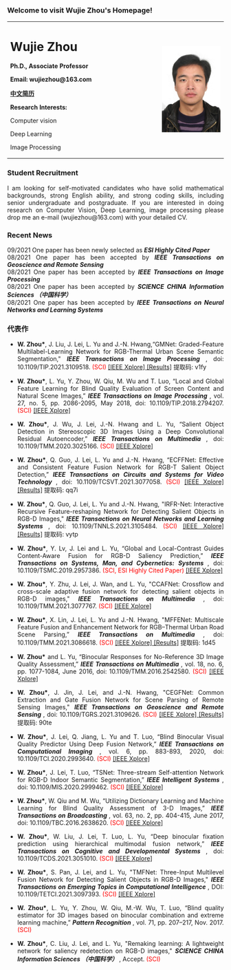 ### Welcome to visit Wujie Zhou's Homepage!
<table>
  <tr>
   <td width="70%">
    <h1> Wujie Zhou </h1>
    <p><b> Ph.D., Associate Professor </b></p>
    <p><b> Email: wujiezhou@163.com </b></p> 
    <p> <b><a href="https://www.scholat.com/zhouwujie">中文简历</a> </b> </p>
    <p> <b> Research Interests: </b> </p>
    <p> Computer vision </p>  
    <p> Deep Learning</p>  
    <p> Image Processing</p>      
   </td>
    <td width="30%">
      <img src="/wujiezhou.jpg" width="100%">
   </td>
  </tr>  
</table> 

### Student Recruitment
<p style="text-align:justify; text-justify:inter-ideograph;">
I am looking for self-motivated candidates who have solid mathematical backgrounds, strong English ability, and strong coding skills, including senior undergraduate and postgraduate. If you are interested in doing research on Computer Vision, Deep Learning, image processing please drop me an e-mail (wujiezhou@163.com) with your detailed CV.
</p>

### Recent News

<div style="text-align:justify;text-justify:inter-ideograph">09/2021 One paper has been newly selected as <b><i>ESI Highly Cited Paper</i> </b> </div>

<div style="text-align:justify;text-justify:inter-ideograph">08/2021 One paper has been accepted by <b><i>IEEE Transactions on Geoscience and Remote Sensing</i> </b> </div>

<div style="text-align:justify;text-justify:inter-ideograph">08/2021 One paper has been accepted by <b><i>IEEE Transactions on Image Processing</i> </b> </div>

<div style="text-align:justify;text-justify:inter-ideograph">08/2021 One paper has been accepted by <b><i>SCIENCE CHINA Information Sciences （中国科学）</i> </b> </div>

<div style="text-align:justify;text-justify:inter-ideograph">08/2021 One paper has been accepted by <b><i>IEEE Transactions on Neural Networks and Learning Systems</i> </b> </div>

### 代表作
<ul class="graid3-ul">
<div style="text-align: justify; display: block; margin-right: auto;">

<li style="margin-bottom: 15px"><b>W. Zhou*</b>, J. Liu, J. Lei, L. Yu and J.-N. Hwang,“GMNet: Graded-Feature Multilabel-Learning Network for RGB-Thermal Urban Scene Semantic Segmentation," <b><i>IEEE Transactions on Image Processing</i> </b>, doi: 10.1109/TIP.2021.3109518. <span style="color:red">(SCI)</span> <a href="https://ieeexplore.ieee.org/document/9531449" target="_blank">[IEEE Xplore] </a> <a href="https://pan.baidu.com/s/1LPZ845jeJQ7ANeKp-6kFrA">[Results]</a> 提取码: v1fy 
<br></li>
<li style="margin-bottom: 15px"><b>W. Zhou*</b>, L. Yu, Y. Zhou, W. Qiu, M. Wu and T. Luo, “Local and Global Feature Learning for Blind Quality Evaluation of Screen Content and Natural Scene Images,” <b><i>IEEE Transactions on Image Processing</i> </b>, vol. 27, no. 5, pp. 2086-2095, May 2018, doi: 10.1109/TIP.2018.2794207. <span style="color:red">(SCI)</span> <a href="https://ieeexplore.ieee.org/document/8259349" target="_blank">[IEEE Xplore] </a> 
<br></li>
<li style="margin-bottom: 15px"><b>W. Zhou*</b>, J. Wu, J. Lei, J.-N. Hwang and L. Yu, “Salient Object Detection in Stereoscopic 3D Images Using a Deep Convolutional Residual Autoencoder,” <b><i>IEEE Transactions on Multimedia</i> </b>, doi: 10.1109/TMM.2020.3025166. <span style="color:red">(SCI)</span> <a href="https://ieeexplore.ieee.org/document/9201176" target="_blank">[IEEE Xplore] </a> 
<br></li>
<li style="margin-bottom: 15px"><b>W. Zhou*</b>, Q. Guo, J. Lei, L. Yu and J.-N. Hwang, “ECFFNet: Effective and Consistent Feature Fusion Network for RGB-T Salient Object Detection,” <b><i>IEEE Transactions on Circuits and Systems for Video Technology</i> </b>, doi: 10.1109/TCSVT.2021.3077058. <span style="color:red">(SCI)</span> <a href="https://ieeexplore.ieee.org/document/9420662" target="_blank">[IEEE Xplore] </a> <a href="https://pan.baidu.com/s/1U0sIfZEIc2TGEHAuhckqkw">[Results]</a> 提取码: qq7i 
<br></li>
<li style="margin-bottom: 15px"><b>W. Zhou*</b>, Q. Guo, J. Lei, L. Yu and J.-N. Hwang, "IRFR-Net: Interactive Recursive Feature-reshaping Network for Detecting Salient Objects in RGB-D Images," <b><i>IEEE Transactions on Neural Networks and Learning Systems</i> </b>, doi: 10.1109/TNNLS.2021.3105484. <span style="color:red">(SCI)</span> <a href="https://ieeexplore.ieee.org/document/9519891" target="_blank">[IEEE Xplore] </a> <a href="https://pan.baidu.com/s/1xieWbOI1GG8G9NAQeJoFHQ">[Results]</a> 提取码: vytp 
<br></li>
<li style="margin-bottom: 15px"><b>W. Zhou*</b>, Y. Lv, J. Lei and L. Yu, “Global and Local-Contrast Guides Content-Aware Fusion for RGB-D Saliency Prediction,” <b><i>IEEE Transactions on Systems, Man, and Cybernetics: Systems</i> </b>, doi: 10.1109/TSMC.2019.2957386. <span style="color:red">(SCI, ESI Highly Cited Paper)</span> <a href="https://ieeexplore.ieee.org/document/8941002" target="_blank">[IEEE Xplore] </a> 
<br></li>
<li style="margin-bottom: 15px"><b>W. Zhou*</b>, Y. Zhu, J. Lei, J. Wan, and L. Yu, "CCAFNet: Crossflow and cross-scale adaptive fusion network for detecting salient objects in RGB-D images," <b><i>IEEE Transactions on Multimedia</i> </b>, doi: 10.1109/TMM.2021.3077767. <span style="color:red">(SCI)</span> <a href="https://ieeexplore.ieee.org/document/9424966" target="_blank">[IEEE Xplore] </a> 
<br></li>
<li style="margin-bottom: 15px"><b>W. Zhou*</b>, X. Lin, J. Lei, L. Yu and J.-N. Hwang, "MFFENet: Multiscale Feature Fusion and Enhancement Network for RGB–Thermal Urban Road Scene Parsing,” <b><i>IEEE Transactions on Multimedia</i> </b>, doi: 10.1109/TMM.2021.3086618. <span style="color:red">(SCI)</span> <a href="https://ieeexplore.ieee.org/document/9447924" target="_blank">[IEEE Xplore] </a> <a href="https://pan.baidu.com/s/1dm1ZKfEStRNCdNabFcj8wQ">[Results]</a> 提取码: 1d45 
<br></li>
<li style="margin-bottom: 15px"><b>W. Zhou*</b> and L. Yu, “Binocular Responses for No-Reference 3D Image Quality Assessment,” <b><i>IEEE Transactions on Multimedia</i> </b>, vol. 18, no. 6, pp. 1077-1084, June 2016, doi: 10.1109/TMM.2016.2542580. <span style="color:red">(SCI)</span> <a href="https://ieeexplore.ieee.org/document/7434031" target="_blank">[IEEE Xplore] </a> 
<br></li>
<li style="margin-bottom: 15px"><b>W. Zhou*</b>, J. Jin, J. Lei, and J.-N. Hwang, "CEGFNet: Common Extraction and Gate Fusion Network for Scene Parsing of Remote Sensing Images," <b><i>IEEE Transactions on Geoscience and Remote Sensing</i> </b>, doi: 10.1109/TGRS.2021.3109626. <span style="color:red">(SCI)</span> <a href="https://ieeexplore.ieee.org/document/9538389" target="_blank">[IEEE Xplore] </a> <a href="https://pan.baidu.com/s/1I7eSDszupuk1nu-7Z1vKzA">[Results]</a> 提取码: 90te 
<br></li>
<li style="margin-bottom: 15px"> <b>W. Zhou*</b>, J. Lei, Q. Jiang, L. Yu and T. Luo, “Blind Binocular Visual Quality Predictor Using Deep Fusion Network,” <b><i>IEEE Transactions on Computational Imaging</i> </b>, vol. 6, pp. 883-893, 2020, doi: 10.1109/TCI.2020.2993640. <span style="color:red">(SCI)</span> <a href="https://ieeexplore.ieee.org/document/9093188" target="_blank">[IEEE Xplore] </a> 
<br></li>
<li style="margin-bottom: 15px"> <b>W. Zhou*</b>, J. Lei, T. Luo, “TSNet: Three-stream Self-attention Network for RGB-D Indoor Semantic Segmentation,” <b><i>IEEE Intelligent Systems</i> </b>, doi: 10.1109/MIS.2020.2999462. <span style="color:red">(SCI)</span> <a href="https://ieeexplore.ieee.org/document/9113665" target="_blank">[IEEE Xplore] </a> 
<br></li>
<li style="margin-bottom: 15px"> <b>W. Zhou*</b>, W. Qiu and M. Wu, “Utilizing Dictionary Learning and Machine Learning for Blind Quality Assessment of 3-D Images,” <b><i>IEEE Transactions on Broadcasting</i> </b>, vol. 63, no. 2, pp. 404-415, June 2017, doi: 10.1109/TBC.2016.2638620. <span style="color:red">(SCI)</span> <a href="https://ieeexplore.ieee.org/document/7811252" target="_blank">[IEEE Xplore] </a> 
<br></li>
<li style="margin-bottom: 15px"><b>W. Zhou*</b>, W. Liu, J. Lei, T. Luo, L. Yu, “Deep binocular fixation prediction using hierarchical multimodal fusion network,” <b><i>IEEE Transactions on Cognitive and Developmental Systems</i> </b>, doi: 10.1109/TCDS.2021.3051010. <span style="color:red">(SCI)</span> <a href="https://ieeexplore.ieee.org/document/9320595" target="_blank">[IEEE Xplore] </a> 
<br></li>
<li style="margin-bottom: 15px"> <b>W. Zhou*</b>, S. Pan, J. Lei, and L. Yu, "TMFNet: Three-Input Multilevel Fusion Network for Detecting Salient Objects in RGB-D Images," <b><i>IEEE Transactions on Emerging Topics in Computational Intelligence</i> </b>, DOI: 10.1109/TETCI.2021.3097393. <span style="color:red">(SCI)</span> <a href="https://ieeexplore.ieee.org/document/9512550" target="_blank">[IEEE Xplore] </a> 
<br></li>
<li style="margin-bottom: 15px"><b>W. Zhou*</b>, L. Yu, Y. Zhou, W. Qiu, M.-W. Wu, T. Luo, “Blind quality estimator for 3D images based on binocular combination and extreme learning machine,” <b><i>Pattern Recognition</i> </b>, vol. 71, pp. 207–217, Nov. 2017. <span style="color:red">(SCI)</span> 
<br></li>
<li style="margin-bottom: 15px"><b>W. Zhou*</b>, C. Liu, J. Lei, and L. Yu, "Remaking learning: A lightweight network for saliency redetection on RGB-D images," <b><i>SCIENCE CHINA Information Sciences （中国科学）</i> </b>, Accept. <span style="color:red">(SCI)</span>
 <br></li>
  </div>
	</ul>	

